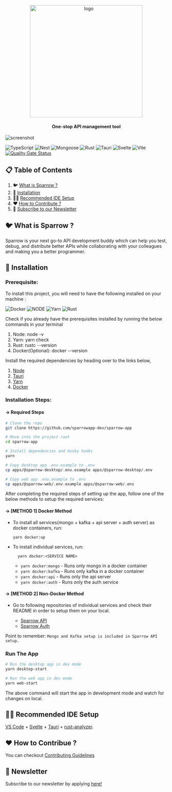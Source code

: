 <p align="center">
    <a href="https://sparrowapp.dev">
    <img src="https://sparrowassets.blob.core.windows.net/publicassest/sparrow-logo.png" width="350" alt="logo"/>
    </a>
	<h4 align="center">One-stop API management tool </h4>
</p>

![screenshot](https://sparrowassets.blob.core.windows.net/publicassest/Sparrow-Dashboard-Readme.png)

![TypeScript](https://img.shields.io/badge/-TypeScript-black?style=for-the-badge&logoColor=white&logo=typescript&color=2F73BF)
![Nest](https://img.shields.io/badge/-NestJs-black?style=for-the-badge&logo=nestjs&color=E0234D)
![Mongoose](https://img.shields.io/badge/-MongoDB-black?style=for-the-badge&logoColor=white&logo=mongodb&color=127237)
![Rust](https://img.shields.io/badge/-Rust-black?style=for-the-badge&logoColor=white&logo=rust&color=000000)
![Tauri](https://img.shields.io/badge/Tauri-FFC131?style=for-the-badge&logo=Tauri&logoColor=white)
![Svelte](https://img.shields.io/badge/Svelte-4A4A55?style=for-the-badge&logo=svelte&logoColor=FF3E00)
![Vite](https://img.shields.io/badge/Vite-B73BFE?style=for-the-badge&logo=vite&logoColor=FFD62E)\
[![Quality Gate Status](https://sonar.techdomeaks.com/api/project_badges/measure?project=sparrow&metric=alert_status&token=sqb_aaefedc197c76ac808596f3e44d5e8d5b06ed348)](https://sonar.techdomeaks.com/dashboard?id=sparrow)

## 📋 Table of Contents

1. 🐦 [What is Sparrow ?](#what-is-sparrow)
2. 🔨 [Installation](#installation)
3. 👨‍💻 [Recommended IDE Setup](#recommended-ide-setup)
4. ❤️ [How to Contribute ?](#contributors)
5. 📨 [Subscribe to our Newsletter](#subscribe-to-our-newsletter)

## <a name="what-is-sparrow">🐦 What is Sparrow ?</a>

Sparrow is your next go-to API development buddy which can help you test, debug, and distribute better APIs while collaborating with your colleagues and making you a better programmer.

## <a name="installation">🔨 Installation</a>

### Prerequisite:

To install this project, you will need to have the following installed on your machine :

![Docker](https://img.shields.io/badge/-Docker-black?style=for-the-badge&logoColor=white&logo=docker&color=2496ED)
![NODE](https://img.shields.io/badge/-Node.js-black?style=for-the-badge&logoColor=white&logo=nodedotjs&color=339933)
![Yarn](https://img.shields.io/badge/-Yarn-black?style=for-the-badge&logoColor=white&logo=yarn&color=2C8EBB)
![Rust](https://img.shields.io/badge/-Rust-black?style=for-the-badge&logoColor=white&logo=rust&color=000000)

Check if you already have the prerequisites installed by running the below commands in your terminal

1. Node: node -v
2. Yarn: yarn check
3. Rust: rustc --version
4. Docker(Optional): docker --version

Install the required dependencies by heading over to the links below,

1. [Node](https://nodejs.org/en)
2. [Tauri](https://tauri.app/v1/guides/getting-started/prerequisites)
3. [Yarn](https://classic.yarnpkg.com/lang/en/docs/install)
4. [Docker](https://docs.docker.com/desktop/)

### Installation Steps:

#### -> Required Steps

```bash
# Clone the repo
git clone https://github.com/sparrowapp-dev/sparrow-app

# Move into the project root
cd sparrow-app

# Install dependencies and Husky hooks
yarn

# Copy desktop app .env.example to .env
cp apps/@sparrow-desktop/.env.example apps/@sparrow-desktop/.env

# Copy web app .env.example to .env
cp apps/@sparrow-web/.env.example apps/@sparrow-web/.env
```

After completing the required steps of setting up the app, follow one of the below methods to setup the required services:

#### -> [METHOD 1] Docker Method

- To install all services(mongo + kafka + api server + auth server) as docker containers, run:

  `yarn docker:up `

- To install individual services, run:

        yarn docker:<SERVICE NAME>

  - `yarn docker:mongo` - Runs only mongo in a docker container
  - `yarn docker:kafka` - Runs only kafka in a docker container
  - `yarn docker:api` - Runs only the api server
  - `yarn docker:auth` - Runs only the auth service

#### -> [METHOD 2] Non-Docker Method

- Go to following repositories of individual services and check their README in order to setup them on your local.

  - [Sparrow API](https://github.com/sparrowapp-dev/sparrow-api)
  - [Sparrow Auth](https://github.com/sparrowapp-dev/sparrow-app-auth)

Point to remember: `Mongo and Kafka setup is included in Sparrow API setup.`

### Run The App

```bash
# Run the desktop app in dev mode
yarn desktop-start

# Run the web app in dev mode
yarn web-start
```

The above command will start the app in development mode and watch for changes on local.

## <a name="recommended-ide-setup">👨‍💻 Recommended IDE Setup</a>

[VS Code](https://code.visualstudio.com/) + [Svelte](https://marketplace.visualstudio.com/items?itemName=svelte.svelte-vscode) + [Tauri](https://marketplace.visualstudio.com/items?itemName=tauri-apps.tauri-vscode) + [rust-analyzer](https://marketplace.visualstudio.com/items?itemName=rust-lang.rust-analyzer).

## <a name="contributors">❤️ How to Contribue ?</a>

You can checkout [Contributing Guidelines](./docs/CONTRIBUTING.md)

## <a name="subscribe-to-our-newsletter">📨 Newsletter</a>

Subscribe to our newsletter by applying [here!](https://sparrows-newsletter.beehiiv.com/subscribe)
